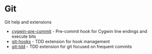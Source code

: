# Git

Git help and extensions

* [cygwin-pre-commit](cygwin-pre-commit) - Pre-commit hook for Cygwin line endings and execute bits
* [git-hooks](git-hooks) - TDD extension for hook management
* [git-tdd](git-tdd) - TDD extension for git focused on frequent commits
